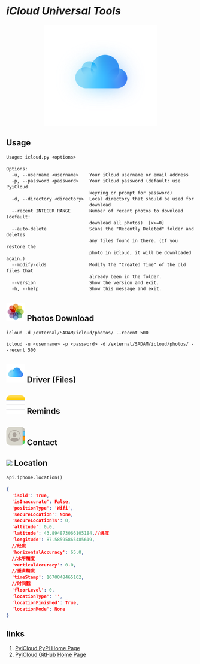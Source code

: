 # <cite>iCloud Universal Tools</cite> 
<p align="center">
    <img width="300" src="assets/41166dada6559cb93c7a4ff0ea681e52.png">
</p>

## Usage
```shell
Usage: icloud.py <options>

Options:
  -u, --username <username>    Your iCloud username or email address
  -p, --password <password>    Your iCloud password (default: use PyiCloud
                               keyring or prompt for password)
  -d, --directory <directory>  Local directory that should be used for
                               download
  --recent INTEGER RANGE       Number of recent photos to download (default:
                               download all photos)  [x>=0]
  --auto-delete                Scans the "Recently Deleted" folder and deletes
                               any files found in there. (If you restore the
                               photo in iCloud, it will be downloaded again.)
  --modify-olds                Modify the "Created Time" of the old files that
                               already been in the folder.
  --version                    Show the version and exit.
  -h, --help                   Show this message and exit.
```
## <img width="50" src="assets/1c11f0fa22d4e93f8dc179b8ff84791d.png"> Photos Download
```shell
icloud -d /external/SADAM/icloud/photos/ --recent 500
```

```shell
icloud -u <username> -p <password> -d /external/SADAM/icloud/photos/ --recent 500
```


## <img width="50" src="assets/dccb81ba3f0f63e9a50c162007f59c4a.png"> Driver (Files)



## <img width="50" src="assets/ddc3380f93d44a376c586796bb7c16a7.png"> Reminds

## <img width="50" src="assets/4b1d90456b68a8d4d4b91adb39e60b70.png"> Contact



## <img width="50" src="https://www.icloud.com.cn/system/icloud.com/2302Hotfix226/en-us/32f2db22e40a7765c151f4d947c2be50.png"> Location



[//]: # (![]&#40;https://www.icloud.com.cn/system/icloud.com/2302Hotfix226/en-us/32f2db22e40a7765c151f4d947c2be50.png&#41;)

```python
api.iphone.location()
```

```json
{
  'isOld': True,
  'isInaccurate': False,
  'positionType': 'Wifi',
  'secureLocation': None,
  'secureLocationTs': 0,
  'altitude': 0.0,
  'latitude': 43.894873066105184,//纬度
  'longitude': 87.58595865485619,
  //经度
  'horizontalAccuracy': 65.0,
  //水平精度
  'verticalAccuracy': 0.0,
  //垂直精度
  'timeStamp': 1670048465162,
  //时间戳
  'floorLevel': 0,
  'locationType': '',
  'locationFinished': True,
  'locationMode': None
}
```

## links

1. [PyiCloud PyPI Home Page](https://pypi.org/project/pyicloud/)
2. [PyiCloud GitHub Home Page](https://pypi.org/project/pyicloud/) 
